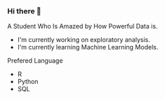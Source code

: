 ### Hi there 👋
A Student Who Is Amazed by How Powerful Data is.
- I'm currently working on exploratory analysis.
- I'm currently learning Machine Learning Models.

Prefered Language
- R
- Python
- SQL
<!--
**WalanOnceAday/WalanOnceAday** is a ✨ _special_ ✨ repository because its `README.md` (this file) appears on your GitHub profile.

Here are some ideas to get you started:

- 🔭 I’m currently working on ...
- 🌱 I’m currently learning ...
- 👯 I’m looking to collaborate on ...
- 🤔 I’m looking for help with ...
- 💬 Ask me about ...
- 📫 How to reach me: ...
- 😄 Pronouns: ...
- ⚡ Fun fact: ...
-->
